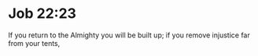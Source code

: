 # Job 22:23

If you return to the Almighty you will be built up; if you remove injustice far from your tents,
